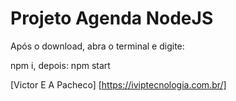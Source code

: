 # Projeto Agenda NodeJS

Após o download, abra o terminal e digite:

npm i, depois: npm start

[Victor E A Pacheco] [https://iviptecnologia.com.br/]
